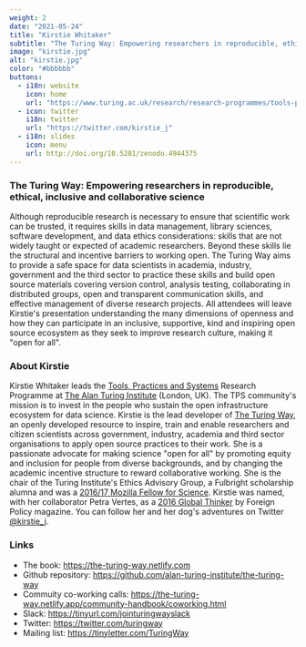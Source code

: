 ```yaml
---
weight: 2
date: "2021-05-24"
title: "Kirstie Whitaker"
subtitle: "The Turing Way: Empowering researchers in reproducible, ethical, inclusive and collaborative science"
image: "kirstie.jpg"
alt: "kirstie.jpg"
color: "#bbbbbb"
buttons:
  - i18n: website
    icon: home
    url: "https://www.turing.ac.uk/research/research-programmes/tools-practices-and-systems"
  - icon: twitter
    i18n: twitter
    url: "https://twitter.com/kirstie_j"
  - i18n: slides
    icon: menu
    url: http://doi.org/10.5281/zenodo.4944375
---
```


### The Turing Way: Empowering researchers in reproducible, ethical, inclusive and collaborative science

Although reproducible research is necessary to ensure that scientific work can
be trusted, it requires skills in data management, library sciences, software
development, and data ethics considerations: skills that are not widely taught
or expected of academic researchers. Beyond these skills lie the structural and
incentive barriers to working open. The Turing Way aims to provide a safe space
for data scientists in academia, industry, government and the third sector to
practice these skills and build open source materials covering version control,
analysis testing, collaborating in distributed groups, open and transparent
communication skills, and effective management of diverse research projects.
All attendees will leave Kirstie's presentation understanding the many
dimensions of openness and how they can participate in an inclusive,
supportive, kind and inspiring open source ecosystem as they seek to improve
research culture, making it "open for all".

### About Kirstie

Kirstie Whitaker leads the [Tools, Practices and
Systems](https://www.turing.ac.uk/research/research-programmes/tools-practices-and-systems)
Research Programme at [The Alan Turing Institute](https://www.turing.ac.uk/)
(London, UK). The TPS community's mission is to invest in the people who
sustain the open infrastructure ecosystem for data science. Kirstie is the lead
developer of [The Turing Way](https://the-turing-way.netlify.app/welcome), an
openly developed resource to inspire, train and enable researchers and citizen
scientists across government, industry, academia and third sector organisations
to apply open source practices to their work. She is a passionate advocate for
making science "open for all" by promoting equity and inclusion for people from
diverse backgrounds, and by changing the academic incentive structure to reward
collaborative working. She is the chair of the Turing Institute's Ethics
Advisory Group, a Fulbright scholarship alumna and was a [2016/17 Mozilla
Fellow for Science](https://wiki.mozilla.org/ScienceLab). Kirstie was named,
with her collaborator Petra Vertes, as a [2016 Global
Thinker](https://2016globalthinkers.foreignpolicy.com/2016/profile/petra-vertes-and-kirstie-whitaker)
by Foreign Policy magazine. You can follow her and her dog's adventures on
Twitter [@kirstie_j](https://twitter.com/kirstie_j).

### Links

- The book: https://the-turing-way.netlify.com
- Github repository: https://github.com/alan-turing-institute/the-turing-way
- Commuity co-working calls: https://the-turing-way.netlify.app/community-handbook/coworking.html
- Slack: https://tinyurl.com/jointuringwayslack
- Twitter: https://twitter.com/turingway
- Mailing list: https://tinyletter.com/TuringWay
